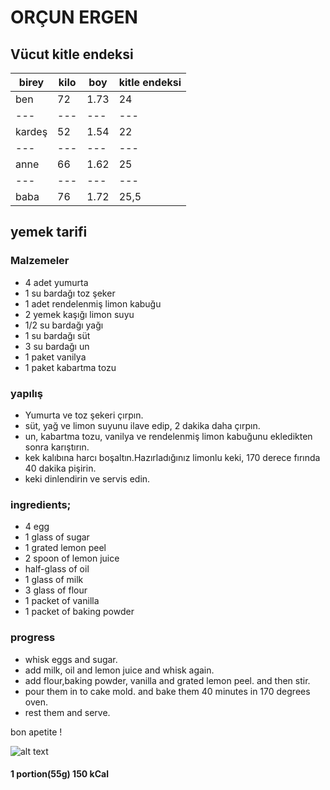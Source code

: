 # ORÇUN ERGEN 

## Vücut kitle endeksi

|  birey  | kilo |  boy   | kitle endeksi |
| --- | --- | --- | --- |    
|   ben   |  72  |  1.73  |      24       |
| --- | --- | --- | --- | 
| kardeş  |  52  |  1.54  |      22       |
| --- | --- | --- | --- | 
|  anne   |  66  |  1.62  |      25       |
| --- | --- | --- | --- | 
|  baba   |  76  |  1.72  |     25,5      |

## yemek tarifi

### Malzemeler

- 4 adet yumurta
- 1 su bardağı toz şeker
- 1 adet rendelenmiş limon kabuğu
- 2 yemek kaşığı limon suyu
- 1/2 su bardağı yağı
- 1 su bardağı süt
- 3 su bardağı un
- 1 paket vanilya
- 1 paket kabartma tozu

### yapılış

- Yumurta ve toz şekeri çırpın.
- süt, yağ ve limon suyunu ilave edip, 2 dakika daha çırpın.
- un, kabartma tozu, vanilya ve rendelenmiş limon kabuğunu ekledikten sonra karıştırın.
- kek kalıbına harcı boşaltın.Hazırladığınız limonlu keki, 170 derece fırında 40 dakika pişirin.
- keki dinlendirin ve servis edin.

### ingredients;

- 4 egg
- 1 glass of sugar
- 1 grated lemon peel
- 2 spoon of lemon juice
- half-glass of oil
- 1 glass of milk
- 3 glass of flour
- 1 packet of vanilla
- 1 packet of baking powder

### progress

- whisk eggs and sugar.
- add milk, oil and lemon juice and whisk again.
- add flour,baking powder, vanilla and grated lemon peel. and then stir.
- pour them in to cake mold. and bake them 40 minutes in 170 degrees oven.
- rest them and serve.

bon apetite !

![alt text](https://images.app.goo.gl/oCWhDFgoDkWCaedo8)

#### 1 portion(55g) 150 kCal
